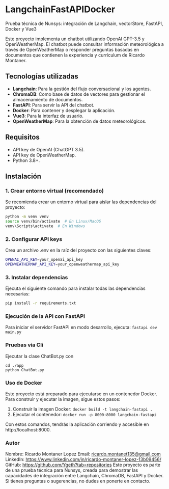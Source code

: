 # LangchainFastAPIDocker

Prueba técnica de Nunsys: integración de Langchain, vectorStore, FastAPI, Docker y Vue3

Este proyecto implementa un chatbot utilizando OpenAI GPT-3.5 y OpenWeatherMap. El chatbot puede consultar información meteorológica a través de OpenWeatherMap o responder preguntas basadas en documentos que contienen la experiencia y currículum de Ricardo Montaner.

## Tecnologías utilizadas
- **Langchain**: Para la gestión del flujo conversacional y los agentes.
- **ChromaDB**: Como base de datos de vectores para gestionar el almacenamiento de documentos.
- **FastAPI**: Para servir la API del chatbot.
- **Docker**: Para contener y desplegar la aplicación.
- **Vue3**: Para la interfaz de usuario.
- **OpenWeatherMap**: Para la obtención de datos meteorológicos.

## Requisitos
- API key de OpenAI (ChatGPT 3.5).
- API key de OpenWeatherMap.
- Python 3.8+.

## Instalación

### 1. Crear entorno virtual (recomendado)
Se recomienda crear un entorno virtual para aislar las dependencias del proyecto:

```bash
python -m venv venv
source venv/bin/activate  # En Linux/MacOS
venv\Scripts\activate  # En Windows
```

### 2. Configurar API keys
Crea un archivo .env en la raíz del proyecto con las siguientes claves:
```bash
OPENAI_API_KEY=your_openai_api_key
OPENWEATHERMAP_API_KEY=your_openweathermap_api_key
```

### 3. Instalar dependencias
Ejecuta el siguiente comando para instalar todas las dependencias necesarias:

```bash
pip install -r requirements.txt
```

### Ejecución de la API con FastAPI
Para iniciar el servidor FastAPI en modo desarrollo, ejecuta:
```fastapi dev main.py```

### Pruebas via Cli
Ejecutar la clase ChatBot.py con 
```
cd ./app
python ChatBot.py
```


### Uso de Docker
Este proyecto está preparado para ejecutarse en un contenedor Docker. Para construir y ejecutar la imagen, sigue estos pasos:
1. Construir la imagen Docker:
```docker build -t langchain-fastapi .```
2. Ejecutar el contenedor:
```docker run -p 8000:8000 langchain-fastapi```

Con estos comandos, tendrás la aplicación corriendo y accesible en http://localhost:8000.

### Autor
Nombre: Ricardo Montaner Lopez
Email: ricardo.montanet135@gmail.com
LinkedIn: https://www.linkedin.com/in/ricardo-montaner-lopez-13b09456/
GitHub: https://github.com/Ygeth?tab=repositories
Este proyecto es parte de una prueba técnica para Nunsys, creada para demostrar las capacidades de integración entre Langchain, ChromaDB, FastAPI y Docker. Si tienes preguntas o sugerencias, no dudes en ponerte en contacto.
